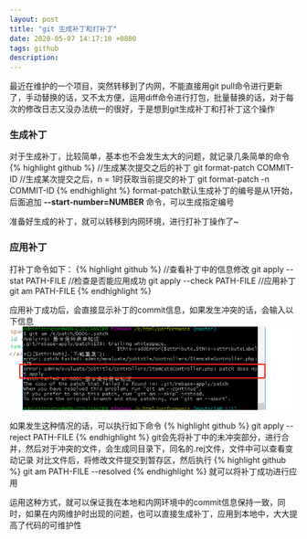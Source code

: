 ```yaml
---
layout: post
title: "git 生成补丁和打补丁"
date: 2020-05-07 14:17:10 +0800
tags: github
description: 
---
```


最近在维护的一个项目，突然转移到了内网，不能直接用git pull命令进行更新了，手动替换的话，又不太方便，运用diff命令进行打包，批量替换的话，对于每次的修改日志又没办法统一的很好，于是想到git生成补丁和打补丁这个操作

### 生成补丁

对于生成补丁，比较简单，基本也不会发生太大的问题，就记录几条简单的命令
{% highlight github %}
//生成某次提交之后的补丁
git format-patch COMMIT-ID
//生成某次提交之后，n = 1时获取当前提交的补丁
git format-patch -n COMMIT-ID
{% endhighlight %}
format-patch默认生成补丁的编号是从1开始，后面追加 **--start-number=NUMBER** 命令，可以生成指定编号

准备好生成的补丁，就可以转移到内网环境，进行打补丁操作了~

### 应用补丁

打补丁命令如下：
{% highlight github %}
//查看补丁中的信息修改
git apply --stat PATH-FILE
//检查是否能应用成功
git apply --check PATH-FILE
//应用补丁
git am PATH-FILE
{% endhighlight %}

应用补丁成功后，会直接显示补丁的commit信息，如果发生冲突的话，会输入以下信息
![](/images/2020-05-07-1.jpg)

如果发生这种情况的话，可以执行如下命令
{% highlight github %}
git apply --reject PATH-FILE
{% endhighlight %}
git会先将补丁中的未冲突部分，进行合并，然后对于冲突的文件，会生成同目录下，同名的.rej文件，文件中可以查看变动记录
对比文件后，将修改文件提交到暂存区，然后执行
{% highlight github %}
git am PATH-FILE --resolved
{% endhighlight %}
就可以将补丁成功进行应用


运用这种方式，就可以保证我在本地和内网环境中的commit信息保持一致，同时，如果在内网维护时出现的问题，也可以直接生成补丁，应用到本地中，大大提高了代码的可维护性
